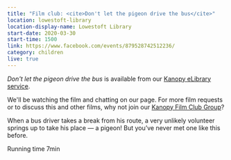 ```yaml
---
title: "Film club: <cite>Don't let the pigeon drive the bus</cite>"
location: lowestoft-library
location-display-name: Lowestoft Library
start-date: 2020-03-30
start-time: 1500
link: https://www.facebook.com/events/879528742512236/
category: children
live: true
---
```


<cite>Don't let the pigeon drive the bus</cite> is available from our [Kanopy eLibrary service](/elibrary/kanopy/).

We'll be watching the film and chatting on our page. For more film requests or to discuss this and other films, why not join our [Kanopy Film Club Group](https://www.facebook.com/groups/LowLibKanopyFilmClub/)?

When a bus driver takes a break from his route, a very unlikely volunteer springs up to take his place — a pigeon! But you’ve never met one like this before.

Running time 7min
